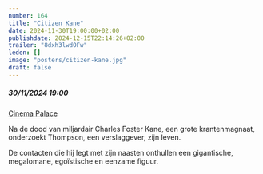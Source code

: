 ```yaml
---
number: 164
title: "Citizen Kane"
date: 2024-11-30T19:00:00+02:00
publishdate: 2024-12-15T22:14:26+02:00
trailer: "8dxh3lwdOFw"
leden: []
image: "posters/citizen-kane.jpg"
draft: false
---
```


##### 30/11/2024 19:00

[Cinema Palace](https://cinema-palace.be/nl/evenementen/special-event-citizen-kane)

Na de dood van miljardair Charles Foster Kane, een grote krantenmagnaat,
onderzoekt Thompson, een verslaggever, zijn leven.
<!--more-->
De contacten die hij legt met zijn naasten onthullen een gigantische,
megalomane, egoïstische en eenzame figuur.
